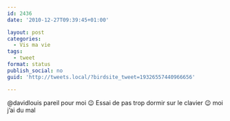 ```yaml
---
id: 2436
date: '2010-12-27T09:39:45+01:00'

layout: post
categories:
  - Vis ma vie
tags:
  - tweet
format: status
publish_social: no
guid: 'http://tweets.local/?birdsite_tweet=19326557440966656'

---
```


@davidlouis pareil pour moi 😉 Essai de pas trop dormir sur le clavier 😉 moi j’ai du mal